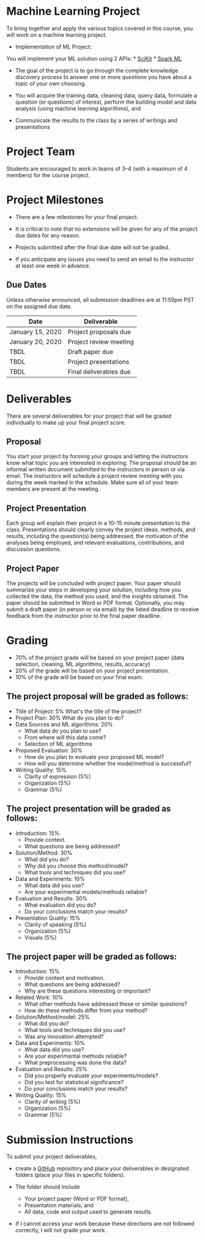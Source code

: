 # Machine Learning Project

To bring together and apply the various topics 
covered in this course, you will work on a machine 
learning project. 

* Implementation of ML Project:

You will implement your ML solution using 2 APIs:
	* [SciKit](https://scikit-learn.org/stable/)
	* [Spark ML](http://spark.apache.org/mllib/) 

* The goal of the project is to go 
through the complete knowledge discovery process 
to answer one or more questions you have about a 
topic of your own choosing. 

* You will acquire the training data, cleaning data, 
query data, formulate a question  (or questions) of 
interest, perform the building model and data analysis 
(using machine learning algorithms), and 

* Communicate the results to the class by a series 
of writings and presentations


# Project Team

Students are encouraged to work in teams of 3–4 
(with a maximum of 4 members) for the course project. 

# Project Milestones

* There are a few milestones for your final project. 

* It is critical to note that no extensions will be 
given for any of the project due dates for any reason.
 
* Projects submitted after the final due date will not 
be graded. 

* If you anticipate any issues you need to 
send an email to the instructor at least one 
week in advance.
 

## Due Dates
Unless otherwise announced, all submission 
deadlines are at 11:59pm PST on the assigned due date.


| Date                  | Deliverable            |
|-----------------------|------------------------|
| January 15, 2020      | Project proposals due  |
| January 20, 2020      | Project review meeting |
| TBDL                  | Draft paper due        | 
| TBDL                  | Project presentations  |
| TBDL                  | Final deliverables due |


# Deliverables

There are several deliverables for your project 
that will be graded individually to make up your 
final project score.

## Proposal

You start your project by forming your groups 
and letting the instructors know what topic you 
are interested in exploring. The proposal should 
be an informal written document submitted to the 
instructors in person or via email. The instructors 
will schedule a project review meeting with you 
during the week marked in the schedule. Make sure 
all of your team members are present at the meeting.

## Project Presentation

Each group will explain their project in a 10–15 
minute presentation to the class. Presentations 
should clearly convey the project ideas, methods, 
and results, including the question(s) being addressed, 
the motivation of the analyses being employed, and 
relevant evaluations, contributions, and discussion 
questions.

## Project Paper

The projects will be concluded with project paper. 
Your paper should summarize your steps in developing 
your solution, including how you collected the data, 
the method you used, and the insights obtained. The 
paper should be submitted in Word or PDF format. 
Optionally, you may submit a draft paper (in person 
or via email) by the listed deadline to receive feedback 
from the instructor prior to the final paper deadline.

# Grading

* 70% of the project grade will be based on your project paper
 (data selection, cleaning, ML algorithms, results, accuracy)
* 20% of the grade will be based on your project presentation. 
* 10% of the grade will be based on your final exam.

## The project proposal will be graded as follows:

* Title of Project:	5%	What's the title of the project?
* Project Plan:	30%	What do you plan to do?
* Data Sources and ML algorithms: 20%	
	* What data do you plan to use? 
	* From where will this data come? 
	* Selection of ML algorithms
* Proposed Evaluation: 30%	
	* How do you plan to evaluate your proposed ML model? 
	* How will you determine whether the model/method is successful?
* Writing Quality:	15%	
	* Clarity of expression (5%)
	* Organization (5%)
	* Grammar (5%)

## The project presentation will be graded as follows:

* Introduction:	15%	
	* Provide context. 
	* What questions are being addressed?
* Solution/Method:	30%	
	* What did you do? 
	* Why did you choose this method/model? 
	* What tools and techniques did you use?
* Data and Experiments:	10%	
	* What data did you use? 
	* Are your experimental models/methods reliable?
* Evaluation and Results:	30%	
	* What evaluation did you do? 
	* Do your conclusions match your results?
* Presentation Quality:	15%	
	* Clarity of speaking (5%) 
	* Organization (5%)
	* Visuals (5%)
              
              
## The project paper will be graded as follows:

* Introduction:	15%	
	* Provide context and motivation. 
	* What questions are being addressed? 
	* Why are these questions interesting or important?
* Related Work:	10%	
	* What other methods have addressed these or similar questions? 
	* How do these methods differ from your method?
* Solution/Method/model:	25%	
	* What did you do? 
	* What tools and techniques did you use? 
	* Was any innovation attempted?
* Data and Experiments:	10%	
	* What data did you use? 
	* Are your experimental methods reliable? 
	* What preprocessing was done the data?
* Evaluation and Results:	25%	
	* Did you properly evaluate your experiments/models? 
	* Did you test for statistical significance? 
	* Do your conclusions match your results?
* Writing Quality:	15%	
	* Clarity of writing (5%) 
	* Organization (5%) 
	* Grammar (5%)


# Submission Instructions
To submit your project deliverables, 

* create a [GitHub](https://github.com) repository 
and place your deliverables in designated folders 
(place your files in specific folders). 

* The folder should include 
	* Your project paper (Word or PDF format), 
	* Presentation materials, and 
	* All data, code and output used to generate results. 

* If I cannot access your work because 
these directions are not followed correctly, 
I will not grade your work. 

